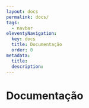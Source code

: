 ```yaml
---
layout: docs
permalink: docs/
tags:
  - navbar
eleventyNavigation:
  key: docs
  title: Documentação
  order: 0
metadata:
  title: 
  description:
---
```

<h1>Documentação</h1>
